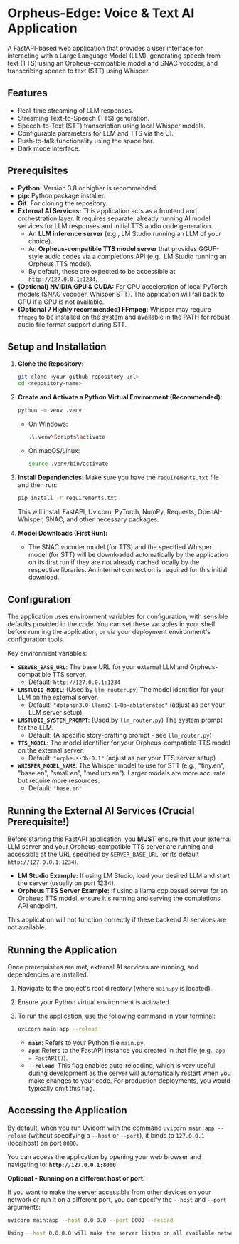 # Orpheus-Edge: Voice & Text AI Application

A FastAPI-based web application that provides a user interface for interacting with a Large Language Model (LLM), generating speech from text (TTS) using an Orpheus-compatible model and SNAC vocoder, and transcribing speech to text (STT) using Whisper.

## Features

* Real-time streaming of LLM responses.
* Streaming Text-to-Speech (TTS) generation.
* Speech-to-Text (STT) transcription using local Whisper models.
* Configurable parameters for LLM and TTS via the UI.
* Push-to-talk functionality using the space bar.
* Dark mode interface.

## Prerequisites

* **Python:** Version 3.8 or higher is recommended.
* **pip:** Python package installer.
* **Git:** For cloning the repository.
* **External AI Services:** This application acts as a frontend and orchestration layer. It requires separate, already running AI model services for LLM responses and initial TTS audio code generation.
    * An **LLM inference server** (e.g., LM Studio running an LLM of your choice).
    * An **Orpheus-compatible TTS model server** that provides GGUF-style audio codes via a completions API (e.g., LM Studio running an Orpheus TTS model).
    * By default, these are expected to be accessible at `http://127.0.0.1:1234`.
* **(Optional) NVIDIA GPU & CUDA:** For GPU acceleration of local PyTorch models (SNAC vocoder, Whisper STT). The application will fall back to CPU if a GPU is not available.
* **(Optional 7 Highly recommended) FFmpeg:** Whisper may require `ffmpeg` to be installed on the system and available in the PATH for robust audio file format support during STT.

## Setup and Installation

1.  **Clone the Repository:**
    ```bash
    git clone <your-github-repository-url>
    cd <repository-name>
    ```

2.  **Create and Activate a Python Virtual Environment (Recommended):**
    ```bash
    python -m venv .venv
    ```
    * On Windows:
        ```bash
        .\.venv\Scripts\activate
        ```
    * On macOS/Linux:
        ```bash
        source .venv/bin/activate
        ```

3.  **Install Dependencies:**
    Make sure you have the `requirements.txt` file and then run:
    ```bash
    pip install -r requirements.txt
    ```
    This will install FastAPI, Uvicorn, PyTorch, NumPy, Requests, OpenAI-Whisper, SNAC, and other necessary packages.

4.  **Model Downloads (First Run):**
    * The SNAC vocoder model (for TTS) and the specified Whisper model (for STT) will be downloaded automatically by the application on its first run if they are not already cached locally by the respective libraries. An internet connection is required for this initial download.

## Configuration

The application uses environment variables for configuration, with sensible defaults provided in the code. You can set these variables in your shell before running the application, or via your deployment environment's configuration tools.

Key environment variables:

* **`SERVER_BASE_URL`**: The base URL for your external LLM and Orpheus-compatible TTS server.
    * Default: `http://127.0.0.1:1234`
* **`LMSTUDIO_MODEL`**: (Used by `llm_router.py`) The model identifier for your LLM on the external server.
    * Default: `"dolphin3.0-llama3.1-8b-abliterated"` (adjust as per your LLM server setup)
* **`LMSTUDIO_SYSTEM_PROMPT`**: (Used by `llm_router.py`) The system prompt for the LLM.
    * Default: (A specific story-crafting prompt - see `llm_router.py`)
* **`TTS_MODEL`**: The model identifier for your Orpheus-compatible TTS model on the external server.
    * Default: `"orpheus-3b-0.1"` (adjust as per your TTS server setup)
* **`WHISPER_MODEL_NAME`**: The Whisper model to use for STT (e.g., "tiny.en", "base.en", "small.en", "medium.en"). Larger models are more accurate but require more resources.
    * Default: `"base.en"`

## Running the External AI Services (Crucial Prerequisite!)

Before starting this FastAPI application, you **MUST** ensure that your external LLM server and your Orpheus-compatible TTS server are running and accessible at the URL specified by `SERVER_BASE_URL` (or its default `http://127.0.0.1:1234`).

* **LM Studio Example:** If using LM Studio, load your desired LLM and start the server (usually on port 1234).
* **Orpheus TTS Server Example:** If using a llama.cpp based server for an Orpheus TTS model, ensure it's running and serving the completions API endpoint.

This application will not function correctly if these backend AI services are not available.

## Running the Application

Once prerequisites are met, external AI services are running, and dependencies are installed:

1.  Navigate to the project's root directory (where `main.py` is located).
2.  Ensure your Python virtual environment is activated.
3.  To run the application, use the following command in your terminal:

    ```bash
    uvicorn main:app --reload
    ```

    * **`main`**: Refers to your Python file `main.py`.
    * **`app`**: Refers to the FastAPI instance you created in that file (e.g., `app = FastAPI()`).
    * **`--reload`**: This flag enables auto-reloading, which is very useful during development as the server will automatically restart when you make changes to your code. For production deployments, you would typically omit this flag.

## Accessing the Application

By default, when you run Uvicorn with the command `uvicorn main:app --reload` (without specifying a `--host` or `--port`), it binds to `127.0.0.1` (localhost) on port `8000`.

You can access the application by opening your web browser and navigating to:
**`http://127.0.0.1:8000`**

**Optional - Running on a different host or port:**

If you want to make the server accessible from other devices on your network or run it on a different port, you can specify the `--host` and `--port` arguments:

```bash
uvicorn main:app --host 0.0.0.0 --port 8000 --reload

Using --host 0.0.0.0 will make the server listen on all available network interfaces. You would then access it via your machine's IP address (e.g., http://<your-local-ip-address>:8000).